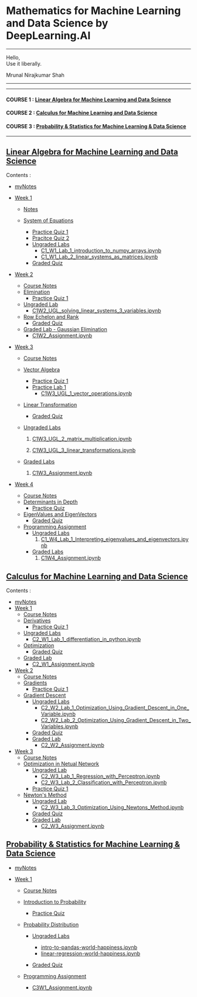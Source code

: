 # Mathematics for Machine Learning and Data Science by DeepLearning.AI

***
<p class="has-line-data" data-line-start="0" data-line-end="2">Hello,<br>
Use it liberally.</p>

<p class="has-line-data" data-line-start="9" data-line-end="11"> Mrunal Nirajkumar Shah</p>

***


----

#### COURSE 1 : [Linear Algebra for Machine Learning and Data Science](https://github.com/mrunalnshah/Mathematics-for-Machine-Learning-and-Data-Science/tree/main?tab=readme-ov-file#linear-algebra-for-machine-learning-and-data-science)

#### COURSE 2 : [Calculus for Machine Learning and Data Science](https://github.com/mrunalnshah/Mathematics-for-Machine-Learning-and-Data-Science/tree/main?tab=readme-ov-file#calculus-for-machine-learning-and-data-science)

#### COURSE 3 : [Probability & Statistics for Machine Learning & Data Science](https://github.com/mrunalnshah/Mathematics-for-Machine-Learning-and-Data-Science/blob/main/README.md#probability--statistics-for-machine-learning--data-science)


----
## [Linear Algebra for Machine Learning and Data Science](https://github.com/mrunalnshah/Mathematics-for-Machine-Learning-and-Data-Science/tree/main/01.%20Linear%20Algebra%20for%20Machine%20Learning%20and%20Data%20Science)

  Contents :
  
  * [myNotes]()
  * [Week 1](https://github.com/mrunalnshah/Mathematics-for-Machine-Learning-and-Data-Science/tree/main/01.%20Linear%20Algebra%20for%20Machine%20Learning%20and%20Data%20Science/Week%201)

     * [Notes](https://github.com/mrunalnshah/Mathematics-for-Machine-Learning-and-Data-Science/blob/main/01.%20Linear%20Algebra%20for%20Machine%20Learning%20and%20Data%20Science/Week%201/00.%20Notes/Week_1_Notes.pdf)
      
     * [System of Equations](https://github.com/mrunalnshah/Mathematics-for-Machine-Learning-and-Data-Science/tree/main/01.%20Linear%20Algebra%20for%20Machine%20Learning%20and%20Data%20Science/Week%201/01.%20System%20of%20Equations)
         * [ Practice Quiz 1 ](https://github.com/mrunalnshah/Mathematics-for-Machine-Learning-and-Data-Science/blob/main/01.%20Linear%20Algebra%20for%20Machine%20Learning%20and%20Data%20Science/Week%201/01.%20System%20of%20Equations/01.%20Practice_Quiz_1/01.png)
         * [ Pracitce Quiz 2](https://github.com/mrunalnshah/Mathematics-for-Machine-Learning-and-Data-Science/blob/main/01.%20Linear%20Algebra%20for%20Machine%20Learning%20and%20Data%20Science/Week%201/01.%20System%20of%20Equations/02.%20Practice_Quiz_2/01.png)
         * [Ungraded Labs](https://github.com/mrunalnshah/Mathematics-for-Machine-Learning-and-Data-Science/tree/main/01.%20Linear%20Algebra%20for%20Machine%20Learning%20and%20Data%20Science/Week%201/01.%20System%20of%20Equations/03.%20Ungraded%20Labs)
            * [C1_W1_Lab_1_introduction_to_numpy_arrays.ipynb](https://github.com/mrunalnshah/Mathematics-for-Machine-Learning-and-Data-Science/blob/main/01.%20Linear%20Algebra%20for%20Machine%20Learning%20and%20Data%20Science/Week%201/01.%20System%20of%20Equations/03.%20Ungraded%20Labs/C1_W1_Lab_1_introduction_to_numpy_arrays.ipynb)
            * [C1_W1_Lab_2_linear_systems_as_matrices.ipynb](https://github.com/mrunalnshah/Mathematics-for-Machine-Learning-and-Data-Science/blob/main/01.%20Linear%20Algebra%20for%20Machine%20Learning%20and%20Data%20Science/Week%201/01.%20System%20of%20Equations/03.%20Ungraded%20Labs/C1_W1_Lab_2_linear_systems_as_matrices.ipynb)
        * [Graded Quiz](https://github.com/mrunalnshah/Mathematics-for-Machine-Learning-and-Data-Science/blob/main/01.%20Linear%20Algebra%20for%20Machine%20Learning%20and%20Data%20Science/Week%201/01.%20System%20of%20Equations/04.%20Graded%20Quiz/01.png)
    
   * [Week 2](https://github.com/mrunalnshah/Mathematics-for-Machine-Learning-and-Data-Science/tree/main/01.%20Linear%20Algebra%20for%20Machine%20Learning%20and%20Data%20Science/Week%202)
      * [Course Notes](https://github.com/mrunalnshah/Mathematics-for-Machine-Learning-and-Data-Science/blob/main/01.%20Linear%20Algebra%20for%20Machine%20Learning%20and%20Data%20Science/Week%202/00.%20Notes/Week_2_Notes.pdf)
      * [Elimination](https://github.com/mrunalnshah/Mathematics-for-Machine-Learning-and-Data-Science/tree/main/01.%20Linear%20Algebra%20for%20Machine%20Learning%20and%20Data%20Science/Week%202/01.%20Elimination/01.%20Practice%20Quiz%201)
         * [Practice Quiz 1](https://github.com/mrunalnshah/Mathematics-for-Machine-Learning-and-Data-Science/blob/main/01.%20Linear%20Algebra%20for%20Machine%20Learning%20and%20Data%20Science/Week%202/01.%20Elimination/01.%20Practice%20Quiz%201/Practice%20Quiz%201.png)
      * [Ungraded Lab](https://github.com/mrunalnshah/Mathematics-for-Machine-Learning-and-Data-Science/tree/main/01.%20Linear%20Algebra%20for%20Machine%20Learning%20and%20Data%20Science/Week%202/02.%20Ungraded%20Lab)
         * [C1W2_UGL_solving_linear_systems_3_variables.ipynb](https://github.com/mrunalnshah/Mathematics-for-Machine-Learning-and-Data-Science/blob/main/01.%20Linear%20Algebra%20for%20Machine%20Learning%20and%20Data%20Science/Week%202/02.%20Ungraded%20Lab/C1W2_UGL_solving_linear_systems_3_variables.ipynb)
      * [Row Echelon and Rank](https://github.com/mrunalnshah/Mathematics-for-Machine-Learning-and-Data-Science/tree/main/01.%20Linear%20Algebra%20for%20Machine%20Learning%20and%20Data%20Science/Week%202/03.%20Row%20Echelon%20Form%20and%20Rank/01.%20Graded%20Quiz)
         * [Graded Quiz](https://github.com/mrunalnshah/Mathematics-for-Machine-Learning-and-Data-Science/blob/main/01.%20Linear%20Algebra%20for%20Machine%20Learning%20and%20Data%20Science/Week%202/03.%20Row%20Echelon%20Form%20and%20Rank/01.%20Graded%20Quiz/01.png)
      * [Graded Lab - Gaussian Elimination](https://github.com/mrunalnshah/Mathematics-for-Machine-Learning-and-Data-Science/tree/main/01.%20Linear%20Algebra%20for%20Machine%20Learning%20and%20Data%20Science/Week%202/04.%20Graded%20Labs%20-%20Gaussian_Elimination)
         * [C1W2_Assignment.ipynb](https://github.com/mrunalnshah/Mathematics-for-Machine-Learning-and-Data-Science/blob/main/01.%20Linear%20Algebra%20for%20Machine%20Learning%20and%20Data%20Science/Week%202/04.%20Graded%20Labs%20-%20Gaussian_Elimination/C1W2_Assignment.ipynb)
  
  * [Week 3](https://github.com/mrunalnshah/Mathematics-for-Machine-Learning-and-Data-Science/tree/main/01.%20Linear%20Algebra%20for%20Machine%20Learning%20and%20Data%20Science/Week%203)
       * [Course Notes](https://github.com/mrunalnshah/Mathematics-for-Machine-Learning-and-Data-Science/blob/main/01.%20Linear%20Algebra%20for%20Machine%20Learning%20and%20Data%20Science/Week%203/00.%20Notes/Week_3_Notes.pdf)
       * [Vector Algebra](https://github.com/mrunalnshah/Mathematics-for-Machine-Learning-and-Data-Science/tree/main/01.%20Linear%20Algebra%20for%20Machine%20Learning%20and%20Data%20Science/Week%203/01.%20Vector%20Algebra)
           * [Practice Quiz 1](https://github.com/mrunalnshah/Mathematics-for-Machine-Learning-and-Data-Science/blob/main/01.%20Linear%20Algebra%20for%20Machine%20Learning%20and%20Data%20Science/Week%203/01.%20Vector%20Algebra/01.%20Practice%20Quiz%201/Practice%20Quiz%201.png)
           * [Practice Lab 1](https://github.com/mrunalnshah/Mathematics-for-Machine-Learning-and-Data-Science/tree/main/01.%20Linear%20Algebra%20for%20Machine%20Learning%20and%20Data%20Science/Week%203/01.%20Vector%20Algebra/02.%20Practice%20Lab%201)
               * [C1W3_UGL_1_vector_operations.ipynb](https://github.com/mrunalnshah/Mathematics-for-Machine-Learning-and-Data-Science/blob/main/01.%20Linear%20Algebra%20for%20Machine%20Learning%20and%20Data%20Science/Week%203/01.%20Vector%20Algebra/02.%20Practice%20Lab%201/C1W3_UGL_1_vector_operations.ipynb)
       * [Linear Transformation](https://github.com/mrunalnshah/Mathematics-for-Machine-Learning-and-Data-Science/tree/main/01.%20Linear%20Algebra%20for%20Machine%20Learning%20and%20Data%20Science/Week%203/02.%20Linear%20Transformation)
           * [Graded Quiz](https://github.com/mrunalnshah/Mathematics-for-Machine-Learning-and-Data-Science/blob/main/01.%20Linear%20Algebra%20for%20Machine%20Learning%20and%20Data%20Science/Week%203/02.%20Linear%20Transformation/01.%20Graded%20Quiz/01.png)
       * [Ungraded Labs](https://github.com/mrunalnshah/Mathematics-for-Machine-Learning-and-Data-Science/tree/main/01.%20Linear%20Algebra%20for%20Machine%20Learning%20and%20Data%20Science/Week%203/03.%20Ungraded%20Labs)

         1. [C1W3_UGL_2_matrix_multiplication.ipynb](https://github.com/mrunalnshah/Mathematics-for-Machine-Learning-and-Data-Science/blob/main/01.%20Linear%20Algebra%20for%20Machine%20Learning%20and%20Data%20Science/Week%203/03.%20Ungraded%20Labs/C1W3_UGL_2_matrix_multiplication.ipynb)

         2. [C1W3_UGL_3_linear_transformations.ipynb](https://github.com/mrunalnshah/Mathematics-for-Machine-Learning-and-Data-Science/blob/main/01.%20Linear%20Algebra%20for%20Machine%20Learning%20and%20Data%20Science/Week%203/03.%20Ungraded%20Labs/C1W3_UGL_3_linear_transformations.ipynb)
       * [Graded Labs](https://github.com/mrunalnshah/Mathematics-for-Machine-Learning-and-Data-Science/tree/main/01.%20Linear%20Algebra%20for%20Machine%20Learning%20and%20Data%20Science/Week%203/04.%20Graded%20Lab)

         1. [C1W3_Assignment.ipynb](https://github.com/mrunalnshah/Mathematics-for-Machine-Learning-and-Data-Science/blob/main/01.%20Linear%20Algebra%20for%20Machine%20Learning%20and%20Data%20Science/Week%203/04.%20Graded%20Lab/C1W3_Assignment.ipynb)
         
  * [Week 4](https://github.com/mrunalnshah/Mathematics-for-Machine-Learning-and-Data-Science/tree/main/01.%20Linear%20Algebra%20for%20Machine%20Learning%20and%20Data%20Science/04.%20Week%204)
      * [Course Notes](https://github.com/mrunalnshah/Mathematics-for-Machine-Learning-and-Data-Science/blob/main/01.%20Linear%20Algebra%20for%20Machine%20Learning%20and%20Data%20Science/Week%204/00.%20Notes/Week_4_Notes.pdf)
      * [Determinants in Depth](https://github.com/mrunalnshah/Mathematics-for-Machine-Learning-and-Data-Science/tree/main/01.%20Linear%20Algebra%20for%20Machine%20Learning%20and%20Data%20Science/Week%204/01.%20Determinants-in-Depth)
          * [Practice Quiz](https://github.com/mrunalnshah/Mathematics-for-Machine-Learning-and-Data-Science/blob/main/01.%20Linear%20Algebra%20for%20Machine%20Learning%20and%20Data%20Science/Week%204/01.%20Determinants-in-Depth/01.%20Practice%20Quiz/01.png)
      * [EigenValues and EigenVectors](https://github.com/mrunalnshah/Mathematics-for-Machine-Learning-and-Data-Science/tree/main/01.%20Linear%20Algebra%20for%20Machine%20Learning%20and%20Data%20Science/Week%204/02.%20EigenValues%20and%20EigenVectors/01.%20Graded%20Quiz)
          * [Graded Quiz](https://github.com/mrunalnshah/Mathematics-for-Machine-Learning-and-Data-Science/blob/main/01.%20Linear%20Algebra%20for%20Machine%20Learning%20and%20Data%20Science/Week%204/02.%20EigenValues%20and%20EigenVectors/01.%20Graded%20Quiz/01.png)
      * [Programming Assignment](https://github.com/mrunalnshah/Mathematics-for-Machine-Learning-and-Data-Science/tree/main/01.%20Linear%20Algebra%20for%20Machine%20Learning%20and%20Data%20Science/Week%204/03.%20Programming_Assignment)
          * [Ungraded Labs](https://github.com/mrunalnshah/Mathematics-for-Machine-Learning-and-Data-Science/tree/main/01.%20Linear%20Algebra%20for%20Machine%20Learning%20and%20Data%20Science/Week%204/03.%20Programming_Assignment/01.%20Ungraded%20Lab)
            1. [C1_W4_Lab_1_Interpreting_eigenvalues_and_eigenvectors.ipynb](https://github.com/mrunalnshah/Mathematics-for-Machine-Learning-and-Data-Science/blob/main/01.%20Linear%20Algebra%20for%20Machine%20Learning%20and%20Data%20Science/Week%204/03.%20Programming_Assignment/01.%20Ungraded%20Lab/C1_W4_Lab_1_Interpreting_eigenvalues_and_eigenvectors.ipynb)
          * [Graded Labs](https://github.com/mrunalnshah/Mathematics-for-Machine-Learning-and-Data-Science/tree/main/01.%20Linear%20Algebra%20for%20Machine%20Learning%20and%20Data%20Science/Week%204/03.%20Programming_Assignment/02.%20Graded%20Lab)
            1. [C1W4_Assignment.ipynb](https://github.com/mrunalnshah/Mathematics-for-Machine-Learning-and-Data-Science/blob/main/01.%20Linear%20Algebra%20for%20Machine%20Learning%20and%20Data%20Science/Week%204/03.%20Programming_Assignment/02.%20Graded%20Lab/C1W4_Assignment.ipynb)

## [Calculus for Machine Learning and Data Science](https://github.com/mrunalnshah/Mathematics-for-Machine-Learning-and-Data-Science/tree/main/02.%20Calculus%20for%20Machine%20Learning%20and%20Data%20Science)

  Contents :
  
   * [myNotes]()
   * [Week 1](https://github.com/mrunalnshah/Mathematics-for-Machine-Learning-and-Data-Science/tree/main/02.%20Calculus%20for%20Machine%20Learning%20and%20Data%20Science/Week%201)
       * [Course Notes](https://github.com/mrunalnshah/Mathematics-for-Machine-Learning-and-Data-Science/blob/main/02.%20Calculus%20for%20Machine%20Learning%20and%20Data%20Science/Week%201/00.%20Notes/Week_1.pdf)
       * [Derivatives](https://github.com/mrunalnshah/Mathematics-for-Machine-Learning-and-Data-Science/tree/main/02.%20Calculus%20for%20Machine%20Learning%20and%20Data%20Science/Week%201/01.%20Derivatives/01.%20Practice%20Quiz%201)
           * [Practice Quiz 1](https://github.com/mrunalnshah/Mathematics-for-Machine-Learning-and-Data-Science/blob/main/02.%20Calculus%20for%20Machine%20Learning%20and%20Data%20Science/Week%201/01.%20Derivatives/01.%20Practice%20Quiz%201/01.%20Ungraded_Quiz.png)
       * [Ungraded Labs](https://github.com/mrunalnshah/Mathematics-for-Machine-Learning-and-Data-Science/tree/main/02.%20Calculus%20for%20Machine%20Learning%20and%20Data%20Science/Week%201/02.%20Ungraded%20Labs)
           * [C2_W1_Lab_1_differentiation_in_python.ipynb](https://github.com/mrunalnshah/Mathematics-for-Machine-Learning-and-Data-Science/blob/main/02.%20Calculus%20for%20Machine%20Learning%20and%20Data%20Science/Week%201/02.%20Ungraded%20Labs/C2_W1_Lab_1_differentiation_in_python.ipynb)
       * [Optimization](https://github.com/mrunalnshah/Mathematics-for-Machine-Learning-and-Data-Science/tree/main/02.%20Calculus%20for%20Machine%20Learning%20and%20Data%20Science/Week%201/03.%20Optimization/01.%20Graded%20Quiz)
           * [Graded Quiz](https://github.com/mrunalnshah/Mathematics-for-Machine-Learning-and-Data-Science/blob/main/02.%20Calculus%20for%20Machine%20Learning%20and%20Data%20Science/Week%201/03.%20Optimization/01.%20Graded%20Quiz/01.png)
       * [Graded Lab](https://github.com/mrunalnshah/Mathematics-for-Machine-Learning-and-Data-Science/tree/main/02.%20Calculus%20for%20Machine%20Learning%20and%20Data%20Science/Week%201/04.%20Programming%20Assignment/01.%20Graded_Labs)
           * [C2_W1_Assignment.ipynb](https://github.com/mrunalnshah/Mathematics-for-Machine-Learning-and-Data-Science/blob/main/02.%20Calculus%20for%20Machine%20Learning%20and%20Data%20Science/Week%201/04.%20Programming%20Assignment/01.%20Graded_Labs/C2_W1_Assignment.ipynb)
   * [Week 2](https://github.com/mrunalnshah/Mathematics-for-Machine-Learning-and-Data-Science/tree/main/02.%20Calculus%20for%20Machine%20Learning%20and%20Data%20Science/Week%202)
       * [Course Notes](https://github.com/mrunalnshah/Mathematics-for-Machine-Learning-and-Data-Science/blob/main/02.%20Calculus%20for%20Machine%20Learning%20and%20Data%20Science/Week%202/00.%20Notes/Week_2.pdf)
       * [Gradients](https://github.com/mrunalnshah/Mathematics-for-Machine-Learning-and-Data-Science/tree/main/02.%20Calculus%20for%20Machine%20Learning%20and%20Data%20Science/Week%202/01.%20Gradients/01.%20Practice%20Quiz%201)
           * [Practice Quiz 1](https://github.com/mrunalnshah/Mathematics-for-Machine-Learning-and-Data-Science/blob/main/02.%20Calculus%20for%20Machine%20Learning%20and%20Data%20Science/Week%202/01.%20Gradients/01.%20Practice%20Quiz%201/01.%20Partial_Derivatives_and_Gradient.png)
       * [Gradient Descent](https://github.com/mrunalnshah/Mathematics-for-Machine-Learning-and-Data-Science/tree/main/02.%20Calculus%20for%20Machine%20Learning%20and%20Data%20Science/Week%202/02.%20Gradient%20Descent)
           * [Ungraded Labs](https://github.com/mrunalnshah/Mathematics-for-Machine-Learning-and-Data-Science/tree/main/02.%20Calculus%20for%20Machine%20Learning%20and%20Data%20Science/Week%202/02.%20Gradient%20Descent/01.%20Ungraded_Labs)
               * [C2_W2_Lab_1_Optimization_Using_Gradient_Descent_in_One_Variable.ipynb](https://github.com/mrunalnshah/Mathematics-for-Machine-Learning-and-Data-Science/blob/main/02.%20Calculus%20for%20Machine%20Learning%20and%20Data%20Science/Week%202/02.%20Gradient%20Descent/01.%20Ungraded_Labs/C2_W2_Lab_1_Optimization_Using_Gradient_Descent_in_One_Variable.ipynb)
               * [C2_W2_Lab_2_Optimization_Using_Gradient_Descent_in_Two_Variables.ipynb](https://github.com/mrunalnshah/Mathematics-for-Machine-Learning-and-Data-Science/blob/main/02.%20Calculus%20for%20Machine%20Learning%20and%20Data%20Science/Week%202/02.%20Gradient%20Descent/01.%20Ungraded_Labs/C2_W2_Lab_2_Optimization_Using_Gradient_Descent_in_Two_Variables.ipynb)
           * [Graded Quiz](https://github.com/mrunalnshah/Mathematics-for-Machine-Learning-and-Data-Science/blob/main/02.%20Calculus%20for%20Machine%20Learning%20and%20Data%20Science/Week%202/02.%20Gradient%20Descent/02.%20Graded_Quiz/03.Partial_Derivatives_and_Gradient_Descent.png)
           * [Graded Lab](https://github.com/mrunalnshah/Mathematics-for-Machine-Learning-and-Data-Science/tree/main/02.%20Calculus%20for%20Machine%20Learning%20and%20Data%20Science/Week%202/02.%20Gradient%20Descent/03.%20Graded_Lab)
               * [C2_W2_Assignment.ipynb](https://github.com/mrunalnshah/Mathematics-for-Machine-Learning-and-Data-Science/blob/main/02.%20Calculus%20for%20Machine%20Learning%20and%20Data%20Science/Week%202/02.%20Gradient%20Descent/03.%20Graded_Lab/C2_W2_Assignment.ipynb)
   * [Week 3](https://github.com/mrunalnshah/Mathematics-for-Machine-Learning-and-Data-Science/tree/main/02.%20Calculus%20for%20Machine%20Learning%20and%20Data%20Science/Week%203)
       * [Course Notes](https://github.com/mrunalnshah/Mathematics-for-Machine-Learning-and-Data-Science/blob/main/02.%20Calculus%20for%20Machine%20Learning%20and%20Data%20Science/Week%203/00.%20Notes/Week_3.pdf)
       * [Optimization in Netual Network](https://github.com/mrunalnshah/Mathematics-for-Machine-Learning-and-Data-Science/tree/main/02.%20Calculus%20for%20Machine%20Learning%20and%20Data%20Science/Week%203/01.%20Optimization_in_Neural_Network)
           * [Ungraded Lab](https://github.com/mrunalnshah/Mathematics-for-Machine-Learning-and-Data-Science/tree/main/02.%20Calculus%20for%20Machine%20Learning%20and%20Data%20Science/Week%203/01.%20Optimization_in_Neural_Network/01.%20Ungraded_Labs)
               * [C2_W3_Lab_1_Regression_with_Perceptron.ipynb](https://github.com/mrunalnshah/Mathematics-for-Machine-Learning-and-Data-Science/blob/main/02.%20Calculus%20for%20Machine%20Learning%20and%20Data%20Science/Week%203/01.%20Optimization_in_Neural_Network/01.%20Ungraded_Labs/C2_W3_Lab_1_Regression_with_Perceptron.ipynb)
               * [C2_W3_Lab_2_Classification_with_Perceptron.ipynb](https://github.com/mrunalnshah/Mathematics-for-Machine-Learning-and-Data-Science/blob/main/02.%20Calculus%20for%20Machine%20Learning%20and%20Data%20Science/Week%203/01.%20Optimization_in_Neural_Network/01.%20Ungraded_Labs/C2_W3_Lab_2_Classification_with_Perceptron.ipynb)
           * [Practice Quiz 1](https://github.com/mrunalnshah/Mathematics-for-Machine-Learning-and-Data-Science/blob/main/02.%20Calculus%20for%20Machine%20Learning%20and%20Data%20Science/Week%203/01.%20Optimization_in_Neural_Network/02.%20Practice%20Quiz%201/01.%20Optimization_in_Neural_Networks_Ungraded_Quiz.png)
       * [Newton's Method](https://github.com/mrunalnshah/Mathematics-for-Machine-Learning-and-Data-Science/tree/main/02.%20Calculus%20for%20Machine%20Learning%20and%20Data%20Science/Week%203/02.%20Newton's_Method)
          * [Ungraded Lab](https://github.com/mrunalnshah/Mathematics-for-Machine-Learning-and-Data-Science/tree/main/02.%20Calculus%20for%20Machine%20Learning%20and%20Data%20Science/Week%203/02.%20Newton's_Method/01.%20Ungraded_Lab)
             * [C2_W3_Lab_3_Optimization_Using_Newtons_Method.ipynb](https://github.com/mrunalnshah/Mathematics-for-Machine-Learning-and-Data-Science/blob/main/02.%20Calculus%20for%20Machine%20Learning%20and%20Data%20Science/Week%203/02.%20Newton's_Method/01.%20Ungraded_Lab/C2_W3_Lab_3_Optimization_Using_Newtons_Method.ipynb)
          * [Graded Quiz](https://github.com/mrunalnshah/Mathematics-for-Machine-Learning-and-Data-Science/blob/main/02.%20Calculus%20for%20Machine%20Learning%20and%20Data%20Science/Week%203/02.%20Newton's_Method/02.%20Graded_Quiz/01.%20Graded_Quiz_Optimization_in_Neural_Network_and_Newton_Method.png)
          * [Graded Lab](https://github.com/mrunalnshah/Mathematics-for-Machine-Learning-and-Data-Science/tree/main/02.%20Calculus%20for%20Machine%20Learning%20and%20Data%20Science/Week%203/02.%20Newton's_Method/03.%20Graded_Lab)
              * [C2_W3_Assignment.ipynb](https://github.com/mrunalnshah/Mathematics-for-Machine-Learning-and-Data-Science/blob/main/02.%20Calculus%20for%20Machine%20Learning%20and%20Data%20Science/Week%203/02.%20Newton's_Method/03.%20Graded_Lab/C2_W3_Assignment.ipynb)

## [Probability & Statistics for Machine Learning & Data Science](https://github.com/mrunalnshah/Mathematics-for-Machine-Learning-and-Data-Science/tree/main/03.%20Probability%20and%20Statistics%20for%20Machine%20Learning%20and%20Data%20Science)
 * [myNotes]()
  * [Week 1](https://github.com/mrunalnshah/Mathematics-for-Machine-Learning-and-Data-Science/tree/main/03.%20Probability%20and%20Statistics%20for%20Machine%20Learning%20and%20Data%20Science/Week%201)

     * [Course Notes](https://github.com/mrunalnshah/Mathematics-for-Machine-Learning-and-Data-Science/blob/main/03.%20Probability%20and%20Statistics%20for%20Machine%20Learning%20and%20Data%20Science/Week%201/00.%20Notes/Week1_Notes.pdf)
      
     * [Introduction to Probability]()
         * [ Practice Quiz](https://github.com/mrunalnshah/Mathematics-for-Machine-Learning-and-Data-Science/blob/main/03.%20Probability%20and%20Statistics%20for%20Machine%20Learning%20and%20Data%20Science/Week%201/01.%20Introduction%20to%20Probability/01.%20Practice%20Week/Quiz.png)
    * [Probability Distribution](https://github.com/mrunalnshah/Mathematics-for-Machine-Learning-and-Data-Science/tree/main/03.%20Probability%20and%20Statistics%20for%20Machine%20Learning%20and%20Data%20Science/Week%201/02.%20Probability%20Distribution)
         * [Ungraded Labs](https://github.com/mrunalnshah/Mathematics-for-Machine-Learning-and-Data-Science/tree/main/03.%20Probability%20and%20Statistics%20for%20Machine%20Learning%20and%20Data%20Science/Week%201/02.%20Probability%20Distribution/01.%20Labs)
           
           * [intro-to-pandas-world-happiness.ipynb](https://github.com/mrunalnshah/Mathematics-for-Machine-Learning-and-Data-Science/blob/main/03.%20Probability%20and%20Statistics%20for%20Machine%20Learning%20and%20Data%20Science/Week%201/02.%20Probability%20Distribution/01.%20Labs/intro-to-pandas-world-happiness.ipynb)
           * [linear-regression-world-happiness.ipynb](https://github.com/mrunalnshah/Mathematics-for-Machine-Learning-and-Data-Science/blob/main/03.%20Probability%20and%20Statistics%20for%20Machine%20Learning%20and%20Data%20Science/Week%201/02.%20Probability%20Distribution/01.%20Labs/linear-regression-world-happiness.ipynb)
      
         * [Graded Quiz](https://github.com/mrunalnshah/Mathematics-for-Machine-Learning-and-Data-Science/blob/main/03.%20Probability%20and%20Statistics%20for%20Machine%20Learning%20and%20Data%20Science/Week%201/02.%20Probability%20Distribution/02.%20Graded%20Quiz/Quiz.png)
    * [Programming Assignment](https://github.com/mrunalnshah/Mathematics-for-Machine-Learning-and-Data-Science/tree/main/03.%20Probability%20and%20Statistics%20for%20Machine%20Learning%20and%20Data%20Science/Week%201/03.%20Programming%20Assignment)
         * [C3W1_Assignment.ipynb](https://github.com/mrunalnshah/Mathematics-for-Machine-Learning-and-Data-Science/blob/main/03.%20Probability%20and%20Statistics%20for%20Machine%20Learning%20and%20Data%20Science/Week%201/03.%20Programming%20Assignment/C3W1_Assignment.ipynb)

    
